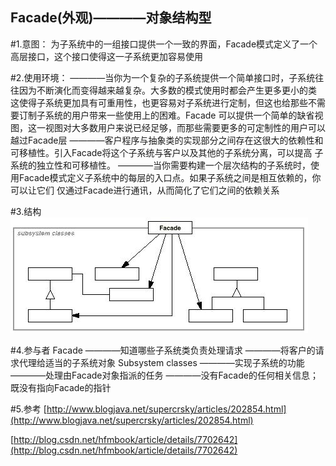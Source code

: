 Facade(外观)————对象结构型
-------------
#1.意图：
为子系统中的一组接口提供一个一致的界面，Facade模式定义了一个高层接口，这个接口使得这一子系统更加容易使用

#2.使用环境：
    ————当你为一个复杂的子系统提供一个简单接口时，子系统往往因为不断演化而变得越来越复杂。大多数的模式使用时都会产生更多更小的类
        这使得子系统更加具有可重用性，也更容易对子系统进行定制，但这也给那些不需要订制子系统的用户带来一些使用上的困难。Facade
        可以提供一个简单的缺省视图，这一视图对大多数用户来说已经足够，而那些需要更多的可定制性的用户可以越过Facade层
    ————客户程序与抽象类的实现部分之间存在这很大的依赖性和可移植性。引入Facade将这个子系统与客户以及其他的子系统分离，可以提高
        子系统的独立性和可移植性。
    ————当你需要构建一个层次结构的子系统时，使用Facade模式定义子系统中的每层的入口点。如果子系统之间是相互依赖的，你可以让它们
        仅通过Facade进行通讯，从而简化了它们之间的依赖关系



#3.结构
![github](https://github.com/IceDcap/Gof-DesignPatterns/blob/master/uml/Facade.JPG "Facade")

#4.参与者
    Facade
        ————知道哪些子系统类负责处理请求
        ————将客户的请求代理给适当的子系统对象
    Subsystem classes
        ————实现子系统的功能
        ————处理由Facade对象指派的任务
        ————没有Facade的任何相关信息；既没有指向Facade的指针
    
#5.参考
[http://www.blogjava.net/supercrsky/articles/202854.html](http://www.blogjava.net/supercrsky/articles/202854.html)

[http://blog.csdn.net/hfmbook/article/details/7702642](http://blog.csdn.net/hfmbook/article/details/7702642)
